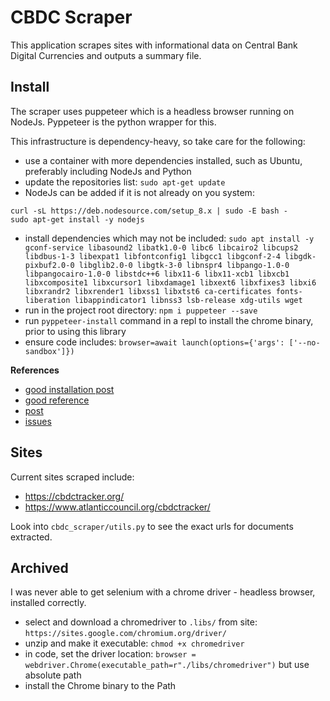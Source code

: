 # CBDC Scraper

This application scrapes sites with informational data on Central Bank Digital Currencies and outputs a summary file.



## Install

The scraper uses puppeteer which is a headless browser running on NodeJs.  Pyppeteer is the python wrapper for this.

This infrastructure is dependency-heavy, so take care for the following:

* use a container with more dependencies installed, such as Ubuntu, preferably including NodeJs and Python
* update the repositories list: `sudo apt-get update`
* NodeJs can be added if it is not already on you system:
```
curl -sL https://deb.nodesource.com/setup_8.x | sudo -E bash -
sudo apt-get install -y nodejs
```
* install dependencies which may not be included: `sudo apt install -y gconf-service libasound2 libatk1.0-0 libc6 libcairo2 libcups2 libdbus-1-3 libexpat1 libfontconfig1 libgcc1 libgconf-2-4 libgdk-pixbuf2.0-0 libglib2.0-0 libgtk-3-0 libnspr4 libpango-1.0-0 libpangocairo-1.0-0 libstdc++6 libx11-6 libx11-xcb1 libxcb1 libxcomposite1 libxcursor1 libxdamage1 libxext6 libxfixes3 libxi6 libxrandr2 libxrender1 libxss1 libxtst6 ca-certificates fonts-liberation libappindicator1 libnss3 lsb-release xdg-utils wget`
* run in the project root directory: `npm i puppeteer --save`
* run `pyppeteer-install` command in a repl to install the chrome binary, prior to using this library
* ensure code includes: `browser=await launch(options={'args': ['--no-sandbox']})`


__References__

* [good installation post](https://www.toptal.com/puppeteer/headless-browser-puppeteer-tutorial)
* [good reference](https://stackoverflow.com/questions/57217924/pyppeteer-errors-browsererror-browser-closed-unexpectedly)
* [post](https://www.howtogeek.com/devops/how-to-run-puppeteer-and-headless-chrome-in-a-docker-container/)
* [issues](https://github.com/pyppeteer/pyppeteer/issues/194)



## Sites

Current sites scraped include:

* https://cbdctracker.org/
* https://www.atlanticcouncil.org/cbdctracker/

Look into `cbdc_scraper/utils.py` to see the exact urls for documents extracted.



## Archived

I was never able to get selenium with a chrome driver - headless browser, installed correctly.

* select and download a chromedriver to `.libs/` from site: `https://sites.google.com/chromium.org/driver/`
* unzip and make it executable: `chmod +x chromedriver`
* in code, set the driver location: `browser = webdriver.Chrome(executable_path=r"./libs/chromedriver")` but use absolute path
* install the Chrome binary to the Path